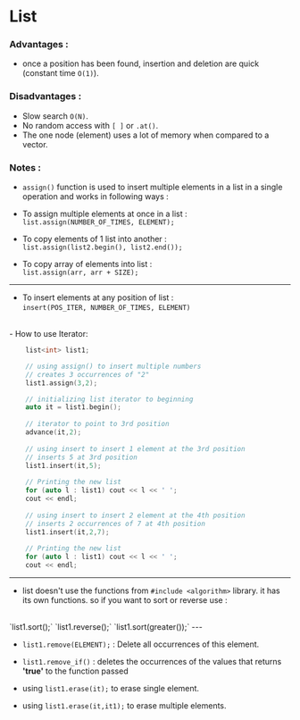 # List
### Advantages :
- once a position has been found, insertion and deletion are quick (constant time `O(1)`).
### Disadvantages : 
- Slow search `O(N)`.
- No random access with `[ ]` or `.at()`.
- The one node (element) uses a lot of memory when compared to  a vector.
### Notes : 
- `assign()` function is used to insert multiple elements in a list in a single operation and works in following ways :
- To assign multiple elements at once in a list :  <br>
`list.assign(NUMBER_OF_TIMES, ELEMENT);`

- To copy elements of 1 list into another : <br>
`list.assign(list2.begin(), list2.end());`

- To copy array of elements into list : <br>
`list.assign(arr, arr + SIZE);`
---
- To insert elements at any position of list : <br>
`insert(POS_ITER, NUMBER_OF_TIMES, ELEMENT)`
<br>
- How to use Iterator: 

```c++
	list<int> list1; 

	// using assign() to insert multiple numbers 
	// creates 3 occurrences of "2" 
	list1.assign(3,2); 

	// initializing list iterator to beginning 
	auto it = list1.begin(); 
	
	// iterator to point to 3rd position 
	advance(it,2); 
	
	// using insert to insert 1 element at the 3rd position 
	// inserts 5 at 3rd position 
	list1.insert(it,5); 
	
	// Printing the new list 
	for (auto l : list1) cout << l << ' ';
	cout << endl; 
	
	// using insert to insert 2 element at the 4th position 
	// inserts 2 occurrences of 7 at 4th position 
	list1.insert(it,2,7); 
	
	// Printing the new list 
	for (auto l : list1) cout << l << ' ';
	cout << endl; 
```
---
- list doesn't use the functions from `#include <algorithm>` library. it has its own functions. so if you want to sort or reverse use : 
<br>
`list1.sort();` `list1.reverse();` `list1.sort(greater<int>());`
---

- `list1.remove(ELEMENT);` : Delete all occurrences of this element.

- `list1.remove_if()` : deletes the occurrences of the values that returns **'true'** to the function passed

- using `list1.erase(it);` to erase single element.

- using `list1.erase(it,it1);` to erase multiple elements.